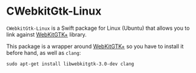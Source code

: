 # CWebkitGtk-Linux

`CWebkitGtk-Linux` is a Swift package for Linux (Ubuntu) that allows you to link against [WebKitGTK+](https://webkitgtk.org/) library.

This package is a wrapper around [WebKitGTK+](https://webkitgtk.org/) so you have to install it before hand, as well as `clang`:

```
sudo apt-get install libwebkitgtk-3.0-dev clang
```
